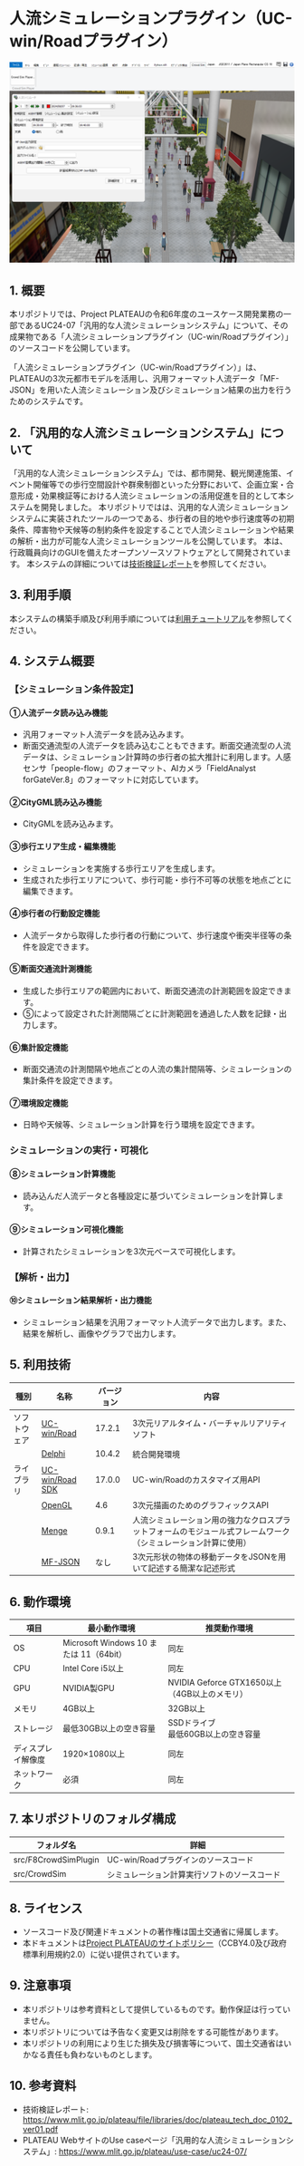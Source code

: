 # 人流シミュレーションプラグイン（UC-win/Roadプラグイン） 

![概要](./img/CrowdSimulatorPlugin.png) 

## 1. 概要 
本リポジトリでは、Project PLATEAUの令和6年度のユースケース開発業務の一部であるUC24-07「汎用的な人流シミュレーションシステム」について、その成果物である「人流シミュレーションプラグイン（UC-win/Roadプラグイン）」のソースコードを公開しています。

「人流シミュレーションプラグイン（UC-win/Roadプラグイン）」は、PLATEAUの3次元都市モデルを活用し、汎用フォーマット人流データ「MF-JSON」を用いた人流シミュレーション及びシミュレーション結果の出力を行うためのシステムです。

## 2. 「汎用的な人流シミュレーションシステム」について
「汎用的な人流シミュレーションシステム」では、都市開発、観光関連施策、イベント開催等での歩行空間設計や群衆制御といった分野において、企画立案・合意形成・効果検証等における人流シミュレーションの活用促進を目的として本システムを開発しました。
本リポジトリではは、汎用的な人流シミュレーションシステムに実装されたツールの一つである、歩行者の目的地や歩行速度等の初期条件、障害物や天候等の制約条件を設定することで人流シミュレーションや結果の解析・出力が可能な人流シミュレーションツールを公開しています。
本は、行政職員向けのGUIを備えたオープンソースソフトウェアとして開発されています。
本システムの詳細については[技術検証レポート](https://www.mlit.go.jp/plateau/file/libraries/doc/plateau_tech_doc_0102_ver01.pdf)を参照してください。

## 3. 利用手順
本システムの構築手順及び利用手順については[利用チュートリアル](https://project-plateau.github.io/UC-winRoad-CrowdSim-Plugin/)を参照してください。

## 4. システム概要

### 【シミュレーション条件設定】
#### ①人流データ読み込み機能
- 汎用フォーマット人流データを読み込みます。
- 断面交通流型の人流データを読み込むこともできます。断面交通流型の人流データは、シミュレーション計算時の歩行者の拡大推計に利用します。人感センサ「people-flow」のフォーマット、AIカメラ「FieldAnalyst forGateVer.8」のフォーマットに対応しています。

#### ②CityGML読み込み機能
- CityGMLを読み込みます。

#### ③歩行エリア生成・編集機能
- シミュレーションを実施する歩行エリアを生成します。
- 生成された歩行エリアについて、歩行可能・歩行不可等の状態を地点ごとに編集できます。

#### ④歩行者の行動設定機能
- 人流データから取得した歩行者の行動について、歩行速度や衝突半径等の条件を設定できます。

#### ⑤断面交通流計測機能
- 生成した歩行エリアの範囲内において、断面交通流の計測範囲を設定できます。
- ⑤によって設定された計測間隔ごとに計測範囲を通過した人数を記録・出力します。

#### ⑥集計設定機能
- 断面交通流の計測間隔や地点ごとの人流の集計間隔等、シミュレーションの集計条件を設定できます。

#### ⑦環境設定機能
- 日時や天候等、シミュレーション計算を行う環境を設定できます。

### シミュレーションの実行・可視化
#### ⑧シミュレーション計算機能
- 読み込んだ人流データと各種設定に基づいてシミュレーションを計算します。

#### ⑨シミュレーション可視化機能
- 計算されたシミュレーションを3次元ベースで可視化します。

### 【解析・出力】
#### ⑩シミュレーション結果解析・出力機能　
- シミュレーション結果を汎用フォーマット人流データで出力します。また、結果を解析し、画像やグラフで出力します。

## 5. 利用技術

| 種別        | 名称     | バージョン   | 内容                        |
| ----------- | --------|-------------|-----------------------------|
| ソフトウェア | [UC-win/Road](https://www.forum8.co.jp/product/ucwin/road/ucwin-road-1.htm) | 17.2.1 | 3次元リアルタイム・バーチャルリアリティソフト |
|             | [Delphi](https://www.embarcadero.com/jp/products/delphi) | 10.4.2 | 統合開発環境 |
| ライブラリ   | [UC-win/Road SDK](https://www.forum8.co.jp/product/ucwin/road/road-sdk.htm) | 17.0.0 | UC-win/Roadのカスタマイズ用API |
|             | [OpenGL](https://www.opengl.org/) | 4.6 | 3次元描画のためのグラフィックスAPI |
|             | [Menge](https://github.com/MengeCrowdSim/Menge) | 0.9.1 | 人流シミュレーション用の強力なクロスプラットフォームのモジュール式フレームワーク（シミュレーション計算に使用） |
|             | [MF-JSON](https://docs.ogc.org/is/19-045r3/19-045r3.html) | なし | 3次元形状の物体の移動データをJSONを用いて記述する簡潔な記述形式 |

## 6. 動作環境 <!-- 動作環境についての仕様を記載ください。 -->
| 項目               | 最小動作環境                            | 推奨動作環境                                  | 
| ------------------ | -------------------------------------- | ------------------------------------------- | 
| OS                 | Microsoft Windows 10 または 11（64bit） | 同左                                        | 
| CPU                | Intel Core i5以上                      | 同左                                         | 
| GPU                | NVIDIA製GPU                            | NVIDIA Geforce GTX1650以上（4GB以上のメモリ） | 
| メモリ          　  | 4GB以上                                | 32GB以上                                    | 
| ストレージ          | 最低30GB以上の空き容量                  | SSDドライブ<br>最低60GB以上の空き容量          | 
| ディスプレイ解像度   | 1920×1080以上                          | 同左          　　　　　　　　               | 
| ネットワーク        | 必須                                   | 同左                                        | 

## 7. 本リポジトリのフォルダ構成
| フォルダ名        |　詳細  |
|------------------|-------|
| src/F8CrowdSimPlugin | UC-win/Roadプラグインのソースコード |
| src/CrowdSim         | シミュレーション計算実行ソフトのソースコード |

## 8. ライセンス

- ソースコード及び関連ドキュメントの著作権は国土交通省に帰属します。
- 本ドキュメントは[Project PLATEAUのサイトポリシー](https://www.mlit.go.jp/plateau/site-policy/)（CCBY4.0及び政府標準利用規約2.0）に従い提供されています。

## 9. 注意事項

- 本リポジトリは参考資料として提供しているものです。動作保証は行っていません。
- 本リポジトリについては予告なく変更又は削除をする可能性があります。
- 本リポジトリの利用により生じた損失及び損害等について、国土交通省はいかなる責任も負わないものとします。

## 10. 参考資料
- 技術検証レポート: https://www.mlit.go.jp/plateau/file/libraries/doc/plateau_tech_doc_0102_ver01.pdf
- PLATEAU WebサイトのUse caseページ「汎用的な人流シミュレーションシステム」: https://www.mlit.go.jp/plateau/use-case/uc24-07/
